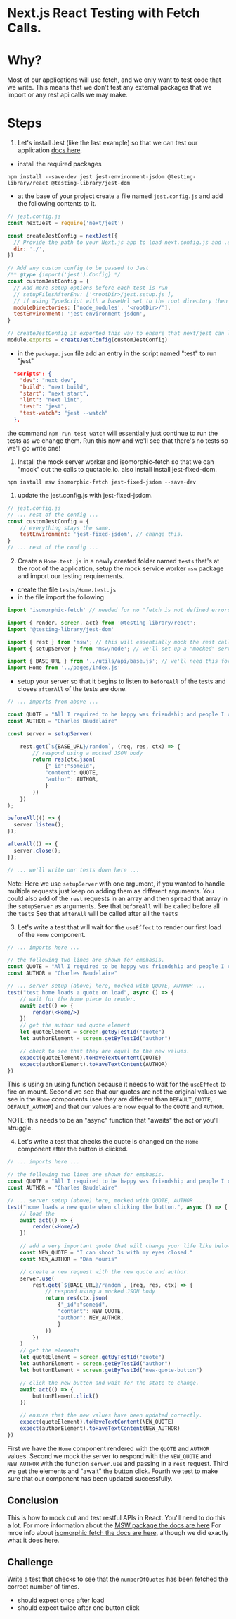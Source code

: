 # Next.js React Testing with Fetch Calls.

# Why?

Most of our applications will use fetch, and we only want to test code that we write. This means that we don't test any external packages that we import or any rest api calls we may make.

# Steps
1. Let's install Jest (like the last example) so that we can test our application [docs here](https://nextjs.org/docs/testing#jest-and-react-testing-library).
- install the required packages
```
npm install --save-dev jest jest-environment-jsdom @testing-library/react @testing-library/jest-dom
```
- at the base of your project create a file named `jest.config.js` and add the following contents to it.
```js
// jest.config.js
const nextJest = require('next/jest')

const createJestConfig = nextJest({
  // Provide the path to your Next.js app to load next.config.js and .env files in your test environment
  dir: './',
})

// Add any custom config to be passed to Jest
/** @type {import('jest').Config} */
const customJestConfig = {
  // Add more setup options before each test is run
  // setupFilesAfterEnv: ['<rootDir>/jest.setup.js'],
  // if using TypeScript with a baseUrl set to the root directory then you need the below for alias' to work
  moduleDirectories: ['node_modules', '<rootDir>/'],
  testEnvironment: 'jest-environment-jsdom',
}

// createJestConfig is exported this way to ensure that next/jest can load the Next.js config which is async
module.exports = createJestConfig(customJestConfig)
```
- in the `package.json` file add an entry in the script named "test" to run "jest"
```json
  "scripts": {
    "dev": "next dev",
    "build": "next build",
    "start": "next start",
    "lint": "next lint",
    "test": "jest",
    "test-watch": "jest --watch"
  },
```
the command `npm run test-watch` will essentially just continue to run the tests as we change them. Run this now and we'll see that there's no tests so we'll go write one!

1. Install the mock server worker and isomorphic-fetch so that we can "mock" out the calls to quotable.io. also install install jest-fixed-dom.
```
npm install msw isomorphic-fetch jest-fixed-jsdom --save-dev
```
1. update the jest.config.js with jest-fixed-jsdom.
```js
// jest.config.js
// ... rest of the config ...
const customJestConfig = {
    // everything stays the same.
    testEnvironment: 'jest-fixed-jsdom', // change this.
}
// ... rest of the config ...
```
2. Create a `Home.test.js` in a newly created folder named `tests` that's at the root of the application, setup the mock service worker `msw` package and import our testing requirements.
- create the file `tests/Home.test.js`
- in the file import the following
```jsx
import 'isomorphic-fetch' // needed for no "fetch is not defined errors

import { render, screen, act} from '@testing-library/react';
import '@testing-library/jest-dom'

import { rest } from 'msw'; // this will essentially mock the rest calls.
import { setupServer } from 'msw/node'; // we'll set up a "mocked" server

import { BASE_URL } from '../utils/api/base.js'; // we'll need this for our "mocked" server
import Home from '../pages/index.js'

```
- setup your server so that it begins to listen to `beforeAll` of the tests and closes `afterAll` of the tests are done.
```jsx
// ... imports from above ...

const QUOTE = "All I required to be happy was friendship and people I could admire."
const AUTHOR = "Charles Baudelaire"

const server = setupServer(

    rest.get(`${BASE_URL}/random`, (req, res, ctx) => {
        // respond using a mocked JSON body
        return res(ctx.json(
            {"_id":"someid",
            "content": QUOTE,
            "author": AUTHOR,
            }
        ))
    })
);

beforeAll(() => {
  server.listen();
});

afterAll(() => {
  server.close();
});

// ... we'll write our tests down here ...
```
Note:
Here we use `setupServer` with one argument, if you wanted to handle multiple requests just keep on adding them as different arguments. You could also add of the `rest` requests in an array and then spread that array in the `setupServer` as
arguments.
See that `beforeAll` will be called before all the `test`s
See that `afterAll` will be called after all the `test`s

3. Let's write a test that will wait for the `useEffect` to render our first load of the `Home` component.
```jsx
// ... imports here ...

// the following two lines are shown for emphasis.
const QUOTE = "All I required to be happy was friendship and people I could admire."
const AUTHOR = "Charles Baudelaire"

// ... server setup (above) here, mocked with QUOTE, AUTHOR ...
test("test home loads a quote on load", async () => {
    // wait for the home piece to render.
    await act(() => {
        render(<Home/>)
    })
    // get the author and quote element
    let quoteElement = screen.getByTestId("quote")
    let authorElement = screen.getByTestId("author")

    // check to see that they are equal to the new values.
    expect(quoteElement).toHaveTextContent(QUOTE)
    expect(authorElement).toHaveTextContent(AUTHOR)
})
```
This is using an using function because it needs to wait for the `useEffect` to fire on mount.
Second we see that our quotes are not the original values we see in the `Home` components (see they are different than `DEFAULT_QUOTE`, `DEFAULT_AUTHOR`) and that our values are now equal to the `QUOTE` and `AUTHOR`.

NOTE: this needs to be an "async" function that "awaits" the act or you'll struggle.

4. Let's write a test that checks the quote is changed on the `Home` component after the button is clicked.
```jsx
// ... imports here ...

// the following two lines are shown for emphasis.
const QUOTE = "All I required to be happy was friendship and people I could admire."
const AUTHOR = "Charles Baudelaire"

// ... server setup (above) here, mocked with QUOTE, AUTHOR ...
test("home loads a new quote when clicking the button.", async () => {
    // load the
    await act(() => {
        render(<Home/>)
    })

    // add a very important quote that will change your life like below.
    const NEW_QUOTE = "I can shoot 3s with my eyes closed."
    const NEW_AUTHOR = "Dan Mouris"

    // create a new request with the new quote and author.
    server.use(
        rest.get(`${BASE_URL}/random`, (req, res, ctx) => {
            // respond using a mocked JSON body
            return res(ctx.json(
                {"_id":"someid",
                "content": NEW_QUOTE,
                "author": NEW_AUTHOR,
                }
            ))
        })
    )
    // get the elements
    let quoteElement = screen.getByTestId("quote")
    let authorElement = screen.getByTestId("author")
    let buttonElement = screen.getByTestId("new-quote-button")

    // click the new button and wait for the state to change.
    await act(() => {
        buttonElement.click()
    })

    // ensure that the new values have been updated correctly.
    expect(quoteElement).toHaveTextContent(NEW_QUOTE)
    expect(authorElement).toHaveTextContent(NEW_AUTHOR)
})
```
First we have the `Home` component rendered with the `QUOTE` and `AUTHOR` values.
Second we mock the server to respond with the `NEW_QUOTE` and `NEW_AUTHOR` with the function `server.use` and passing in a `rest` request.
Third we get the elements and "await" the button click.
Fourth we test to make sure that our component has been updated successfully.

## Conclusion

This is how to mock out and test restful APIs in React. You'll need to do this a lot.
For more information about the [MSW package the docs are here](https://mswjs.io/docs/getting-started)
For mroe info about [isomorphic fetch the docs are here](https://github.com/matthew-andrews/isomorphic-fetch), although we did exactly what it does here.


## Challenge
Write a test that checks to see that the `numberOfQuotes` has been fetched the correct number of times.
- should expect once after load
- should expect twice after one button click
